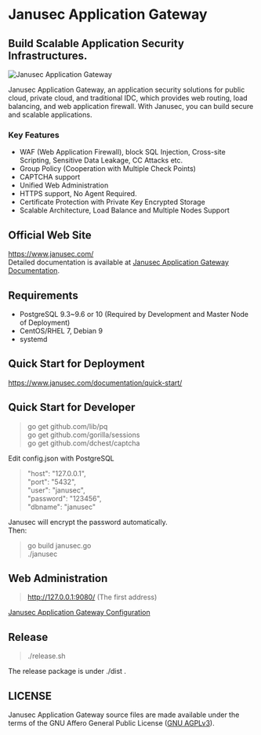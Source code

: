 # Janusec Application Gateway  

## Build Scalable Application Security Infrastructures.

![Janusec Application Gateway](https://www.janusec.com/images/gateway1.png)   

Janusec Application Gateway, an application security solutions for public cloud, private cloud, and traditional IDC, which provides web routing, load balancing, and web application firewall. With Janusec, you can build secure and scalable applications.  

### Key Features  
* WAF (Web Application Firewall), block SQL Injection, Cross-site Scripting, Sensitive Data Leakage, CC Attacks etc.   
* Group Policy (Cooperation with Multiple Check Points)
* CAPTCHA support   
* Unified Web Administration   
* HTTPS support, No Agent Required.  
* Certificate Protection with Private Key Encrypted Storage  
* Scalable Architecture, Load Balance and Multiple Nodes Support   


## Official Web Site  
https://www.janusec.com/  
Detailed documentation is available at [Janusec Application Gateway Documentation](https://www.janusec.com/documentation/quick-start/).

## Requirements
* PostgreSQL 9.3~9.6 or 10 (Required by Development and Master Node of Deployment)  
* CentOS/RHEL 7, Debian 9  
* systemd  

## Quick Start for Deployment 
https://www.janusec.com/documentation/quick-start/

## Quick Start for Developer  
> go get github.com/lib/pq  
> go get github.com/gorilla/sessions  
> go get github.com/dchest/captcha  

Edit config.json with PostgreSQL  

> "host": "127.0.0.1",  
> "port": "5432",  
> "user": "janusec",  
> "password": "123456",  
> "dbname": "janusec"  

Janusec will encrypt the password automatically.  
Then:  

> go build janusec.go  
> ./janusec  

## Web Administration  
> http://127.0.0.1:9080/  (The first address)  

[Janusec Application Gateway Configuration](https://www.janusec.com/documentation/quick-start/)   

## Release  
> ./release.sh   

The release package is under ./dist .

## LICENSE

Janusec Application Gateway source files are made available under the terms of the GNU Affero General Public License ([GNU AGPLv3](http://www.gnu.org/licenses/agpl-3.0.html)). 


